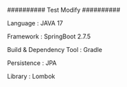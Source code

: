 ########## Test Modify ##########

Language : JAVA 17

Framework : SpringBoot 2.7.5

Build & Dependency Tool : Gradle

Persistence : JPA

Library : Lombok
